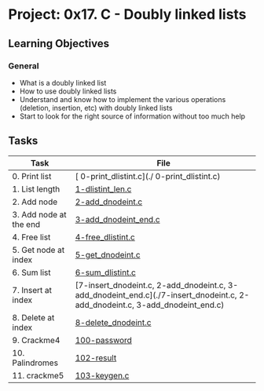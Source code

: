 # Project: 0x17. C - Doubly linked lists

<h2>Learning Objectives</h2>

<h3>General</h3>

<ul>
<li>What is a doubly linked list</li>
<li>How to use doubly linked lists</li>
<li>Understand and know how to implement the various operations (deletion, insertion, etc) with doubly linked lists</li>
<li>Start to look for the right source of information without too much help</li>
</ul>

<h2>Tasks</h2>

| Task | File |
| ---- | ---- |
| 0. Print list | [ 0-print_dlistint.c](./ 0-print_dlistint.c) |
| 1. List length | [1-dlistint_len.c](./1-dlistint_len.c) |
| 2. Add node | [2-add_dnodeint.c](./2-add_dnodeint.c) |
| 3. Add node at the end | [3-add_dnodeint_end.c](./3-add_dnodeint_end.c) |
| 4. Free list | [4-free_dlistint.c](./4-free_dlistint.c) |
| 5. Get node at index | [5-get_dnodeint.c](./5-get_dnodeint.c) |
| 6. Sum list | [6-sum_dlistint.c](./6-sum_dlistint.c) |
| 7. Insert at index | [7-insert_dnodeint.c, 2-add_dnodeint.c, 3-add_dnodeint_end.c](./7-insert_dnodeint.c, 2-add_dnodeint.c, 3-add_dnodeint_end.c) |
| 8. Delete at index | [8-delete_dnodeint.c](./8-delete_dnodeint.c) |
| 9. Crackme4 | [100-password](./100-password) |
| 10. Palindromes | [102-result](./102-result) |
| 11. crackme5 | [103-keygen.c](./103-keygen.c) |
